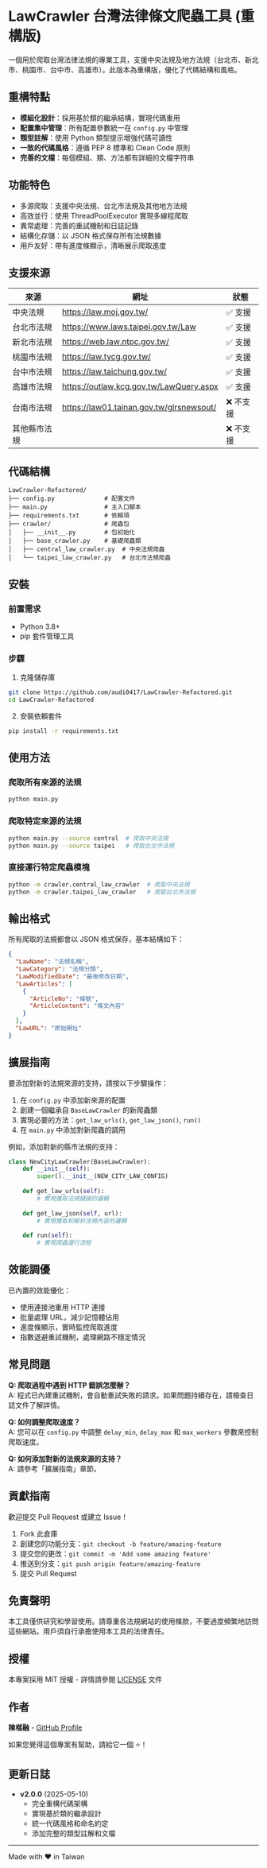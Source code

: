 # LawCrawler 台灣法律條文爬蟲工具 (重構版)

一個用於爬取台灣法律法規的專業工具，支援中央法規及地方法規（台北市、新北市、桃園市、台中市、高雄市）。此版本為重構版，優化了代碼結構和風格。

## 重構特點

- **模組化設計**：採用基於類的繼承結構，實現代碼重用
- **配置集中管理**：所有配置參數統一在 `config.py` 中管理
- **類型註解**：使用 Python 類型提示增強代碼可讀性
- **一致的代碼風格**：遵循 PEP 8 標準和 Clean Code 原則
- **完善的文檔**：每個模組、類、方法都有詳細的文檔字符串

## 功能特色

- 多源爬取：支援中央法規、台北市法規及其他地方法規
- 高效並行：使用 ThreadPoolExecutor 實現多線程爬取
- 異常處理：完善的重試機制和日誌記錄
- 結構化存儲：以 JSON 格式保存所有法規數據
- 用戶友好：帶有進度條顯示，清晰展示爬取進度

## 支援來源

| 來源 | 網址 | 狀態 |
|------|------|------|
| 中央法規 | https://law.moj.gov.tw/ | ✅ 支援 |
| 台北市法規 | https://www.laws.taipei.gov.tw/Law | ✅ 支援 |
| 新北市法規 | https://web.law.ntpc.gov.tw/ | ✅ 支援 |
| 桃園市法規 | https://law.tycg.gov.tw/ | ✅ 支援 |
| 台中市法規 | https://law.taichung.gov.tw/ | ✅ 支援 |
| 高雄市法規 | https://outlaw.kcg.gov.tw/LawQuery.aspx | ✅ 支援 |
| 台南市法規 | https://law01.tainan.gov.tw/glrsnewsout/ | ❌ 不支援 |
| 其他縣市法規 | | ❌ 不支援 |

## 代碼結構

```
LawCrawler-Refactored/
├── config.py              # 配置文件
├── main.py                # 主入口腳本
├── requirements.txt       # 依賴項
├── crawler/               # 爬蟲包
│   ├── __init__.py        # 包初始化
│   ├── base_crawler.py    # 基礎爬蟲類
│   ├── central_law_crawler.py  # 中央法規爬蟲
│   └── taipei_law_crawler.py   # 台北市法規爬蟲
```

## 安裝

### 前置需求

- Python 3.8+
- pip 套件管理工具

### 步驟

1. 克隆儲存庫

```bash
git clone https://github.com/audi0417/LawCrawler-Refactored.git
cd LawCrawler-Refactored
```

2. 安裝依賴套件

```bash
pip install -r requirements.txt
```

## 使用方法

### 爬取所有來源的法規

```bash
python main.py
```

### 爬取特定來源的法規

```bash
python main.py --source central  # 爬取中央法規
python main.py --source taipei   # 爬取台北市法規
```

### 直接運行特定爬蟲模塊

```bash
python -m crawler.central_law_crawler  # 爬取中央法規
python -m crawler.taipei_law_crawler   # 爬取台北市法規
```

## 輸出格式

所有爬取的法規都會以 JSON 格式保存，基本結構如下：

```json
{
  "LawName": "法規名稱",
  "LawCategory": "法規分類",
  "LawModifiedDate": "最後修改日期",
  "LawArticles": [
    {
      "ArticleNo": "條號",
      "ArticleContent": "條文內容"
    }
  ],
  "LawURL": "原始網址"
}
```

## 擴展指南

要添加對新的法規來源的支持，請按以下步驟操作：

1. 在 `config.py` 中添加新來源的配置
2. 創建一個繼承自 `BaseLawCrawler` 的新爬蟲類
3. 實現必要的方法：`get_law_urls()`, `get_law_json()`, `run()`
4. 在 `main.py` 中添加對新爬蟲的調用

例如，添加對新的縣市法規的支持：

```python
class NewCityLawCrawler(BaseLawCrawler):
    def __init__(self):
        super().__init__(NEW_CITY_LAW_CONFIG)
        
    def get_law_urls(self):
        # 實現獲取法規鏈接的邏輯
        
    def get_law_json(self, url):
        # 實現獲取和解析法規內容的邏輯
        
    def run(self):
        # 實現爬蟲運行流程
```

## 效能調優

已內置的效能優化：

- 使用連接池重用 HTTP 連接
- 批量處理 URL，減少記憶體佔用
- 進度條顯示，實時監控爬取進度
- 指數退避重試機制，處理網路不穩定情況

## 常見問題

**Q: 爬取過程中遇到 HTTP 錯誤怎麼辦？**  
A: 程式已內建重試機制，會自動重試失敗的請求。如果問題持續存在，請檢查日誌文件了解詳情。

**Q: 如何調整爬取速度？**  
A: 您可以在 `config.py` 中調整 `delay_min`, `delay_max` 和 `max_workers` 參數來控制爬取速度。

**Q: 如何添加對新的法規來源的支持？**  
A: 請參考「擴展指南」章節。

## 貢獻指南

歡迎提交 Pull Request 或建立 Issue！

1. Fork 此倉庫
2. 創建您的功能分支：`git checkout -b feature/amazing-feature`
3. 提交您的更改：`git commit -m 'Add some amazing feature'`
4. 推送到分支：`git push origin feature/amazing-feature`
5. 提交 Pull Request

## 免責聲明

本工具僅供研究和學習使用。請尊重各法規網站的使用條款，不要過度頻繁地訪問這些網站。用戶須自行承擔使用本工具的法律責任。

## 授權

本專案採用 MIT 授權 - 詳情請參閱 [LICENSE](LICENSE) 文件

## 作者

**陳楷融** - [GitHub Profile](https://github.com/audi0417)

如果您覺得這個專案有幫助，請給它一個 ⭐️！

## 更新日誌

- **v2.0.0** (2025-05-10)
  - 完全重構代碼架構
  - 實現基於類的繼承設計
  - 統一代碼風格和命名約定
  - 添加完整的類型註解和文檔

---

Made with ❤️ in Taiwan
